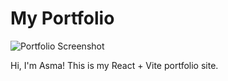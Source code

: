 # My Portfolio

![Portfolio Screenshot](/portfolio-screenshot.png)

Hi, I'm Asma! This is my React + Vite portfolio site.
